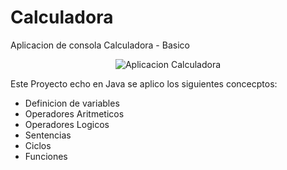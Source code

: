 # Calculadora
Aplicacion de consola Calculadora - Basico

<p align="center">
<img src="https://res.cloudinary.com/gueca/image/upload/v1697257000/fondo_calculadora_vfjsfe.png" alt="Aplicacion Calculadora">
</p>

Este Proyecto echo en Java se aplico los siguientes concecptos:

- Definicion de variables
- Operadores Aritmeticos
- Operadores Logicos
- Sentencias
- Ciclos
- Funciones
